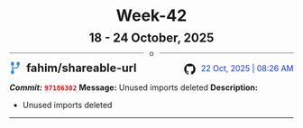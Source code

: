 <h1 style="text-align:center; margin-bottom:10px">Week-42</h1>
<h2 style="text-align:center; margin:0px">18 - 24 October, 2025</h2>
<div style="display: flex; align-items: center; justify-content: center;">
  <hr style="flex: 1; background-color: gray;" />
  <span style="padding: 0 10px;font-weight:bold; color:gray">o</span>
  <hr style="flex: 1; background-color: gray;" />
</div>

<div style="display: flex; justify-content: space-between; align-items:end;">
  <div style="display:flex">
      <img src="../assets/branch.svg" alt="GitHub Logo"  style="width:20px; margin:0 10px 0 0">
      <h3 style="margin: 0; padding:0; font-weight: bold; font-size:20px;">fahim/shareable-url</h3>
  </div>
  <div style="display:flex">
  <img src="../assets/github.svg" alt="GitHub Logo" style="width:20px">
    <span style="color:rgb(16, 54, 226); text-align: right; margin:0 0 0 10px; padding:0px;">22 Oct, 2025 | 08:26 AM</span>
  </div>
</div>

**_Commit:_** <code style="color: red; font-weight: bold;">97186302</code>
**Message:** Unused imports deleted
**Description:**
- Unused imports deleted
---
